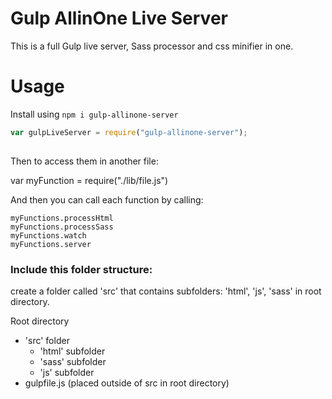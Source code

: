 # Gulp AllinOne Live Server
This is a full Gulp live server, Sass processor and css minifier in one.
 
# Usage
Install using `npm i gulp-allinone-server`
 
```javascript
var gulpLiveServer = require("gulp-allinone-server");
 
```

Then to access them in another file:

var myFunction = require("./lib/file.js")

And then you can call each function by calling:

```
myFunctions.processHtml
myFunctions.processSass
myFunctions.watch
myFunctions.server
```

### Include this folder structure:
create a folder called 'src' that contains subfolders: 'html', 'js', 'sass' in root directory.

Root directory
 - 'src' folder
   - 'html' subfolder
   - 'sass' subfolder
   - 'js' subfolder
 - gulpfile.js (placed outside of src in root directory)
